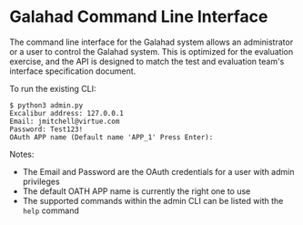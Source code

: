 # Galahad Command Line Interface

The command line interface for the Galahad system allows an administrator or a user to
control the Galahad system. This is optimized for the evaluation exercise, and the API
is designed to match the test and evaluation team's interface specification document.

To run the existing CLI:

```
$ python3 admin.py
Excalibur address: 127.0.0.1
Email: jmitchell@virtue.com
Password: Test123!
OAuth APP name (Default name 'APP_1' Press Enter):
```

Notes:

- The Email and Password are the OAuth credentials for a user with admin privileges
- The default OATH APP name is currently the right one to use
- The supported commands within the admin CLI can be listed with the `help` command
